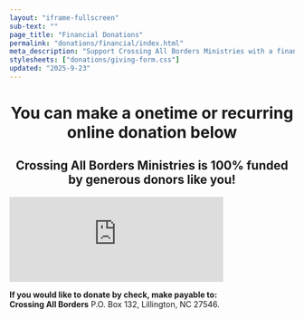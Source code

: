 ```yaml
---
layout: "iframe-fullscreen"
sub-text: ""
page_title: "Financial Donations"
permalink: "donations/financial/index.html"
meta_description: "Support Crossing All Borders Ministries with a financial donation. Your contribution helps provide essential resources and aid to those in need locally and globally. Give securely online or by mail to make a lasting impact through Christ-centered outreach."
stylesheets: ["donations/giving-form.css"]
updated: "2025-9-23"
---
```


<div style="text-align: center;">
  <h1>You can make a onetime or recurring online donation below</h1>
  <h2>Crossing All Borders Ministries is 100% funded by generous donors like you!</h2>
</div>

<iframe id="v-frame" width="75%" frameborder="0" allow="clipboard-write" src="https://secure.myvanco.com/L-ZXHS" scrolling="no"></iframe>
<script type="application/javascript">
  window.onmessage=(e=>{const n=document.getElementById("v-frame");"https://secure.myvanco.com"===e.origin&&e.data.height&&(n.height=e.data.height,n.overflow="hidden")});
</script>


**If you would like to donate by check, make payable to:**<br>
**Crossing All Borders** 
P.O. Box 132, Lillington, 
NC 27546.
